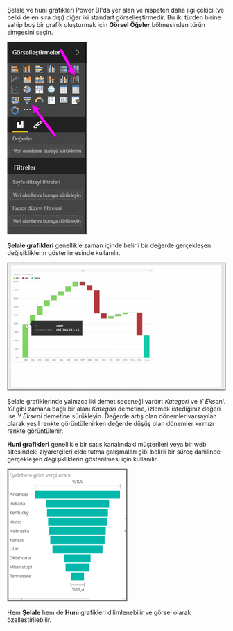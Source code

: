 Şelale ve huni grafikleri Power BI'da yer alan ve nispeten daha ilgi çekici (ve belki de en sıra dışı) diğer iki standart görselleştirmedir. Bu iki türden birine sahip boş bir grafik oluşturmak için **Görsel Öğeler** bölmesinden türün simgesini seçin.

![](media/3-8-create-waterfall-funnel-charts/3-8_1.png)

**Şelale grafikleri** genellikle zaman içinde belirli bir değerde gerçekleşen değişikliklerin gösterilmesinde kullanılır.

![](media/3-8-create-waterfall-funnel-charts/3-8_2.png)

Şelale grafiklerinde yalnızca iki demet seçeneği vardır: *Kategori* ve *Y Ekseni*. *Yıl* gibi zamana bağlı bir alanı *Kategori* demetine, izlemek istediğiniz değeri ise *Y Ekseni* demetine sürükleyin. Değerde artış olan dönemler varsayılan olarak yeşil renkte görüntülenirken değerde düşüş olan dönemler kırmızı renkte görüntülenir.

**Huni grafikleri** genellikle bir satış kanalındaki müşterileri veya bir web sitesindeki ziyaretçileri elde tutma çalışmaları gibi belirli bir süreç dahilinde gerçekleşen değişikliklerin gösterilmesi için kullanılır.

![](media/3-8-create-waterfall-funnel-charts/3-8_3.png)

Hem **Şelale** hem de **Huni** grafikleri dilimlenebilir ve görsel olarak özelleştirilebilir.

